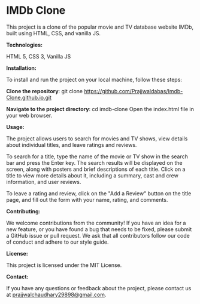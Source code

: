 
# IMDb Clone

This project is a clone of the popular movie and TV database website IMDb, built using HTML, CSS, and vanilla JS.

 **Technologies:** 

HTML 5,
CSS 3,
Vanilla JS

**Installation:**

To install and run the project on your local machine, follow these steps:

**Clone the repository**: git clone https://github.com/Prajjwaldabas/Imdb-Clone.github.io.git

**Navigate to the project directory**: cd imdb-clone
Open the index.html file in your web browser.

**Usage:**

The project allows users to search for movies and TV shows, view details about individual titles, and leave ratings and reviews.

To search for a title, type the name of the movie or TV show in the search bar and press the Enter key. The search results will be displayed on the screen, along with posters and brief descriptions of each title. Click on a title to view more details about it, including a summary, cast and crew information, and user reviews.

To leave a rating and review, click on the "Add a Review" button on the title page, and fill out the form with your name, rating, and comments.

**Contributing:**

We welcome contributions from the community! If you have an idea for a new feature, or you have found a bug that needs to be fixed, please submit a GitHub issue or pull request. We ask that all contributors follow our code of conduct and adhere to our style guide.

**License:**

This project is licensed under the MIT License.

**Contact:**

If you have any questions or feedback about the project, please contact us at prajjwalchaudhary29898@gmail.com.
